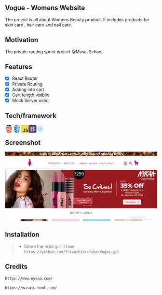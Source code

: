 ## Vogue - Womens Website

The project is all about Womens Beauty product. It includes products for skin care , hair care and nail care.

## Motivation

The private routing sprint project @Masai School.

## Features

- [x] React Router
- [x] Private Routing
- [x] Adding into cart
- [x] Cart length visibile
- [x] Mock Server used

## Tech/framework

[<img align="left" alt="HTML5" width="26px" src="https://raw.githubusercontent.com/github/explore/80688e429a7d4ef2fca1e82350fe8e3517d3494d/topics/html/html.png" />][webdevplaylist]
[<img align="left" alt="CSS3" width="26px" src="https://raw.githubusercontent.com/github/explore/80688e429a7d4ef2fca1e82350fe8e3517d3494d/topics/css/css.png" />][cssplaylist]
[<img align="left" alt="JavaScript" width="26px" src="https://raw.githubusercontent.com/github/explore/80688e429a7d4ef2fca1e82350fe8e3517d3494d/topics/javascript/javascript.png" />][jsplaylist]
[<img align="left" alt="bootstrap" width="26px" src="https://raw.githubusercontent.com/github/explore/80688e429a7d4ef2fca1e82350fe8e3517d3494d/topics/bootstrap/bootstrap.png" />][jsplaylist]
[<img align="left" alt="React" width="26px" src="https://raw.githubusercontent.com/github/explore/80688e429a7d4ef2fca1e82350fe8e3517d3494d/topics/react/react.png" />][reactplaylist]

<br/>

## Screenshot

<img src="./public/ScreenShot.png" alt="Landing Page" width="700px" />

## Installation

> - Clone the repo
>   `git clone https://github.com/Tripathikritika/Vogue.git`

## Credits

`https://www.nykaa.com/`

`https://masaischool.com/`

[cssplaylist]: #
[webdevplaylist]: #
[jsplaylist]: #
[reactplaylist]: #
